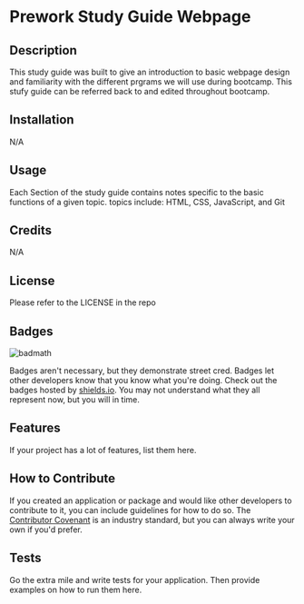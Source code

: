  # Prework Study Guide Webpage

## Description

This study guide was built to give an introduction to basic webpage design and familiarity with the different prgrams we will use during bootcamp. This stufy guide can be referred back to and edited throughout bootcamp. 


## Installation

N/A

## Usage

Each Section of the study guide contains notes specific to the basic functions of a given topic. topics include: HTML, CSS, JavaScript, and Git

## Credits

N/A

## License

Please refer to the LICENSE in the repo

## Badges

![badmath](https://img.shields.io/github/languages/top/nielsenjared/badmath)

Badges aren't necessary, but they demonstrate street cred. Badges let other developers know that you know what you're doing. Check out the badges hosted by [shields.io](https://shields.io/). You may not understand what they all represent now, but you will in time.

## Features

If your project has a lot of features, list them here.

## How to Contribute

If you created an application or package and would like other developers to contribute to it, you can include guidelines for how to do so. The [Contributor Covenant](https://www.contributor-covenant.org/) is an industry standard, but you can always write your own if you'd prefer.

## Tests

Go the extra mile and write tests for your application. Then provide examples on how to run them here.
